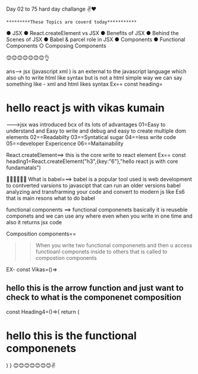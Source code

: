 <!-- Rivison React.js -->
  Day 02 to 75 hard day challange ✌️❤️

    *********These Topics are coverd today***********
● JSX
● React.createElement vs JSX
● Benefits of JSX
● Behind the Scenes of JSX
● Babel & parcel role in JSX
● Components
● Functional Components
○ Composing Components

😊😊😊😊😊😊😊👌
<!-- jsx -->
ans--> jsx (javascript xml ) is an external to the javascript language which  also uh to write html like syntax but is not a html simple way we can say something like -
xml and html likes syntax 
Ex==
const heading=<h1 key={75}>hello react js with vikas kumain</h1>

<!--  Why jsx  -->
--->jsx was introduced bcx of its lots of advantages 
01=Easy to understand and Easy to write and debug and easy to create multiple dom elements 
02==Readabilty
03==Syntatical sugar
04==less write code
05==developer Expericence
06==Maitainability

 React.createElement==> this is the core write to react element
Ex==
const heading1=React.createElement("h3",{key:"6"},"hello react js with core fundamatals")


📝📝📝📝📝📝
What is babel===>
babel is a popular tool  used is web development to contverted varsions to javascipt that can run an older versions babel analyzing and transfrarming your code and convert to modern js like Es6 that is main resons what to do babel 

functional components ==>
functional componenets basically it is reuseble componets and we can use any where even when you write in one time and also it returns jsx code 

Composition components==
>>When you write two functional componenets and then u access functioanl componets inside to others that is called to compostion components 

EX-
const Vikas=()=>
<h2>hello this is the arrow function and just want to check to what is the componenet composition  </h2>

const Heading4=()=>{
    return (
    <div className="container">
       <Vikas/>
         <h1>hello this is the functional componenets</h1>
    </div>)
}  😊😊😊😊😊😊😊✌️
